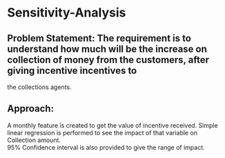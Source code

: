 # Sensitivity-Analysis
## Problem Statement: The requirement is to understand how much will be the increase on collection of money from the customers, after giving incentive incentives to 
the collections agents. 

## Approach:
A monthly feature is created to get the value of incentive received.  Simple linear regression is performed to see the impact of that variable on Collection amount. </br>
95% Confidence interval is also provided to give the range of impact.

